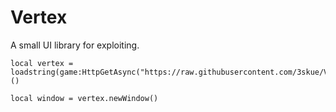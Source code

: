 # Vertex

A small UI library for exploiting.

```
local vertex = loadstring(game:HttpGetAsync("https://raw.githubusercontent.com/3skue/Vertex/refs/heads/main/main.luau"))()

local window = vertex.newWindow()
```

